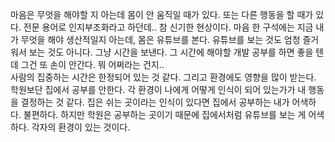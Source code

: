 마음은 무엇을 해야할 지 아는데 몸이 안 움직일 때가 있다. 또는 다른 행동을 할 때가 있다. 전문 용어로 인지부조화라고 하던데.. 참 신기한 현상이다. 마음 한 구석에는 지금 내가 무엇을 해야 생산적일지 아는데, 몸은 유튜브를 본다. 유튜브를 보는 것도 엄청 즐거워서 보는 것도 아니다. 그냥 시간을 보낸다. 그 시간에 해야할 개발 공부를 하면 좋을 텐데 그건 또 손이 안간다. 뭐 어쩌라는 건지.. <br>
사람의 집중하는 시간은 한정되어 있는 것 같다. 그리고 환경에도 영향을 많이 받는다. 학원보단 집에서 공부를 안한다. 각 환경이 나에게 어떻게 인식이 되어 있는가가 내 행동을 결정하는 것 같다. 집은 쉬는 곳이라는 인식이 있다면 집에서 공부하는 내가 어색하다. 불편하다. 하지만 학원은 공부하는 곳이기 때문에 집에서처럼 유튜브를 보는 게 어색하다. 각자의 환경이 있는 것이다. <br>